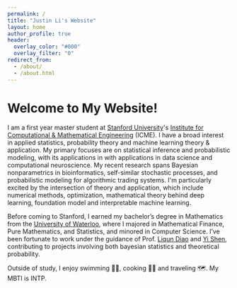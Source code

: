 ```yaml
---
permalink: /
title: "Justin Li's Website"
layout: home
author_profile: true
header:
  overlay_color: "#000"
  overlay_filter: "0"
redirect_from: 
  - /about/
  - /about.html
---
```


# Welcome to My Website!
I am a first year master student at [Stanford University](https://www.stanford.edu/)'s [Institute for Computational & Mathematical Engineering](https://icme.stanford.edu/) (ICME). I have a broad interest in applied statistics, probability theory and machine learning theory & application. My primary focuses are on statistical inference and probabilistic modeling, with its applications in with applications in data science and computational neuroscience. My recent research spans Bayesian nonparametrics in bioinformatics, self-similar stochastic processes, and probabilistic modeling for algorithmic trading systems.  I'm particularly excited by the intersection of theory and application, which include numerical methods, optimization, mathematical theory behind deep learning, foundation model and interpretable machine learning.

Before coming to Stanford, I earned my bachelor’s degree in Mathematics from the [University of Waterloo](https://uwaterloo.ca/), where I majored in Mathematical Finance, Pure Mathematics, and Statistics, and minored in Computer Science. I’ve been fortunate to work under the guidance of Prof. [Liqun Diao](http://liqundiao.com/) and [Yi Shen](https://sites.google.com/site/yishenenglish/), contributing to projects involving both bayesian statistics and theoretical probability.

Outside of study, I enjoy swimming 🏊‍♀️, cooking 👨‍🍳 and traveling 🗺. My MBTI is INTP.